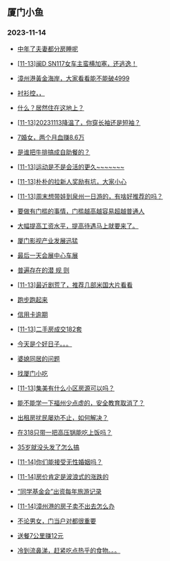 ## 厦门小鱼 
### 2023-11-14

+ [中年了夫妻都分房睡呢](http://bbs.xmfish.com/read-htm-tid-18104729.html)

+ [[11-13]闽D SN117女车主蛮横加塞，还逃逸！](http://bbs.xmfish.com/read-htm-tid-18104844.html)

+ [漳州港黃金海岸，大家看看能不能破4999](http://bbs.xmfish.com/read-htm-tid-18104804.html)

+ [衬衫控，，](http://bbs.xmfish.com/read-htm-tid-18104753.html)

+ [什么？居然住在这地上？](http://bbs.xmfish.com/read-htm-tid-18104816.html)

+ [[11-13]20231113降温了，你穿长袖还是短袖？](http://bbs.xmfish.com/read-htm-tid-18104783.html)

+ [7婚女，两个月血赚8.6万](http://bbs.xmfish.com/read-htm-tid-18104962.html)

+ [是谁把牛排搞成自助餐的？](http://bbs.xmfish.com/read-htm-tid-18104938.html)

+ [[11-13]运动是不是会活的更久~~~~~~~](http://bbs.xmfish.com/read-htm-tid-18105015.html)

+ [[11-13]朴朴的拉新人奖励有坑，大家小心](http://bbs.xmfish.com/read-htm-tid-18104801.html)

+ [[11-13]周末想带娃到泉州一日游的，有啥好推荐的吗？](http://bbs.xmfish.com/read-htm-tid-18104979.html)

+ [要做有门槛的事情，门槛越高越容易超越普通人](http://bbs.xmfish.com/read-htm-tid-18104955.html)

+ [大幅提高工资水平，提高待遇马上就要来了。](http://bbs.xmfish.com/read-htm-tid-18105126.html)

+ [厦门影视产业发展迅猛](http://bbs.xmfish.com/read-htm-tid-18105042.html)

+ [最后一天会展中心车展](http://bbs.xmfish.com/read-htm-tid-18104971.html)

+ [普遍存在的潜  规  则](http://bbs.xmfish.com/read-htm-tid-18105005.html)

+ [[11-13]最近剧荒了，推荐几部米国大片看看](http://bbs.xmfish.com/read-htm-tid-18105070.html)

+ [跑步跑起来](http://bbs.xmfish.com/read-htm-tid-18104964.html)

+ [信用卡逾期](http://bbs.xmfish.com/read-htm-tid-18105163.html)

+ [[11-13]二手房成交182套](http://bbs.xmfish.com/read-htm-tid-18105157.html)

+ [今天是个好日子。。。](http://bbs.xmfish.com/read-htm-tid-18105131.html)

+ [婆媳同居的问题](http://bbs.xmfish.com/read-htm-tid-18105297.html)

+ [找厦门小吃](http://bbs.xmfish.com/read-htm-tid-18105160.html)

+ [[11-13]集美有什么小区房源可以吗？](http://bbs.xmfish.com/read-htm-tid-18105128.html)

+ [能不能学一下福州少点虚的，安全教育取消了？](http://bbs.xmfish.com/read-htm-tid-18105440.html)

+ [出租房扰民屡劝不止，如何解决？](http://bbs.xmfish.com/read-htm-tid-18105302.html)

+ [在318只带一把高压锅能吃上饭吗？](http://bbs.xmfish.com/read-htm-tid-18105137.html)

+ [35岁就没头发了怎么搞](http://bbs.xmfish.com/read-htm-tid-18105509.html)

+ [[11-14]你们能接受无性婚姻吗？](http://bbs.xmfish.com/read-htm-tid-18105329.html)

+ [[11-14]房价肯定是波浪式的涨跌的](http://bbs.xmfish.com/read-htm-tid-18105490.html)

+ [“同学基金会”出资每年旅游记录](http://bbs.xmfish.com/read-htm-tid-18105371.html)

+ [[11-14]漳州港的房子卖不出去怎么办](http://bbs.xmfish.com/read-htm-tid-18105587.html)

+ [不论男女，门当户对都很重要](http://bbs.xmfish.com/read-htm-tid-18105583.html)

+ [送餐7公里赚12元](http://bbs.xmfish.com/read-htm-tid-18105214.html)

+ [冷到流鼻涕，赶紧吃点热乎的食物。。。](http://bbs.xmfish.com/read-htm-tid-18105484.html)

